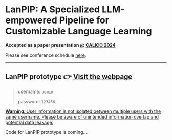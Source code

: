 # LanPIP: A Specialized LLM-empowered Pipeline for Customizable Language Learning

**Accepted as a paper presentation @ [CALICO 2024](https://calico.org/conference-2024/)**

Please see conference schedule [here](https://whova.com/embedded/session/JdUqZg58y9wxvEuVs1WYY-uApHwLrn21wQR8JWsY00A%3D/3713585/?widget=primary). 

---

## **LanPIP prototype** 👉 [Visit the webpage](https://opsteam11.com/)

> username: `admin`
>
> password: `123456`

<ins> **Warning**: User information is not isolated between multiple users with the same username. Please be aware of unintended information overlap and potential data leakage.</ins>

Code for LanPIP prototype is coming....
